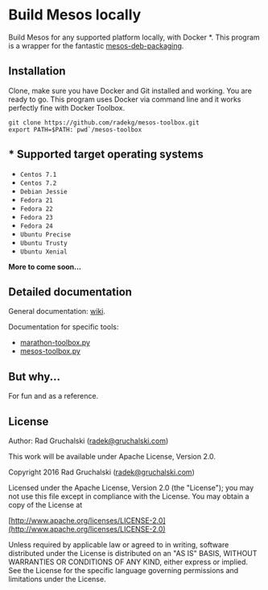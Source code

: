 # Build Mesos locally

Build Mesos for any supported platform locally, with Docker *.
This program is a wrapper for the fantastic [mesos-deb-packaging](https://github.com/mesosphere/mesos-deb-packaging).

## Installation

Clone, make sure you have Docker and Git installed and working. You are ready to go.
This program uses Docker via command line and it works perfectly fine with Docker Toolbox.

    git clone https://github.com/radekg/mesos-toolbox.git
    export PATH=$PATH:`pwd`/mesos-toolbox

## * Supported target operating systems

- `Centos 7.1`
- `Centos 7.2`
- `Debian Jessie`
- `Fedora 21`
- `Fedora 22`
- `Fedora 23`
- `Fedora 24`
- `Ubuntu Precise`
- `Ubuntu Trusty`
- `Ubuntu Xenial`

**More to come soon...**

## Detailed documentation

General documentation: [wiki](https://github.com/radekg/mesos-toolbox/wiki).  

Documentation for specific tools:

- [marathon-toolbox.py](https://github.com/radekg/mesos-toolbox/wiki/marathon-toolbox.py)
- [mesos-toolbox.py](https://github.com/radekg/mesos-toolbox/wiki/mesos-toolbox.py)

## But why...

For fun and as a reference.

## License

Author: Rad Gruchalski (radek@gruchalski.com)

This work will be available under Apache License, Version 2.0.

Copyright 2016 Rad Gruchalski (radek@gruchalski.com)

Licensed under the Apache License, Version 2.0 (the "License");
you may not use this file except in compliance with the License. You may obtain a copy of the License at

[http://www.apache.org/licenses/LICENSE-2.0](http://www.apache.org/licenses/LICENSE-2.0)

Unless required by applicable law or agreed to in writing, software distributed under the License is distributed on an "AS IS" BASIS, WITHOUT WARRANTIES OR CONDITIONS OF ANY KIND, either express or implied. See the License for the specific language governing permissions and limitations under the License.